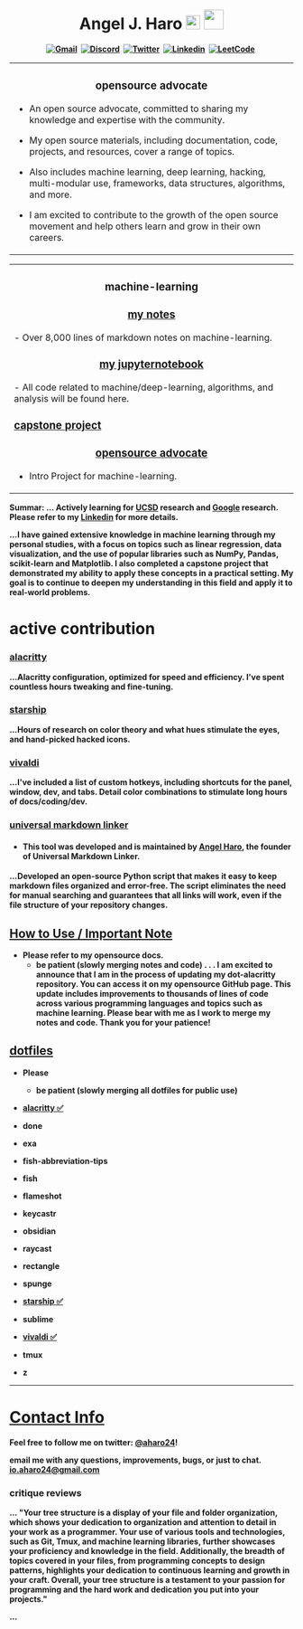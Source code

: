 <h1 align="center"><b> Angel J. Haro 
<img src="https://docs.google.com/uc?export=download&id=1JqFc6WL-cTtJBQgW9tusQAZhQ3H9hGae" alt="" height="25" >
<img src="https://docs.google.com/uc?export=download&id=1HsBpakQVutfOmxBcPbGpKdo_oGEoKJZT" alt="" height="35" >
</h1>

<!-- START  -->
<div align="center">
<a href="mailto: io.aharo24@gmail.com"><img src="https://img.shields.io/badge/Gmail-D14836?style=for-the-badge&logo=gmail&logoColor=white" alt="Gmail" /></a>&nbsp;
<a href="https://discord.gg/HDDQ6pUMHt"><img src="https://img.shields.io/badge/Discord-7289DA?style=for-the-badge&logo=discord&logoColor=white" alt="Discord" /></a>&nbsp;
<a href="https://twitter.com/aharo24"><img src="https://img.shields.io/badge/Twitter-1DA1F2?style=for-the-badge&logo=twitter&logoColor=white" alt="Twitter" /></a>&nbsp;
<a href="https://www.linkedin.com/in/aharo24/"><img src="https://img.shields.io/badge/LinkedIn-0077B5?style=for-the-badge&logo=linkedin&logoColor=white" alt="Linkedin" /></a>&nbsp;
<a href="https://leetcode.com/aharo24/"><img src="https://img.shields.io/badge/-LeetCode-FFA116?style=for-the-badge&logo=LeetCode&logoColor=black" alt="LeetCode" /></a>&nbsp;
<br/>
</div>  
<!-- END -->


<!-- START -->
<table><tr><td valign="top" width="50%">
<h3 align="center"> opensource advocate </a> </h2>

- An open source advocate, committed to sharing my knowledge and expertise with the community. 

- My open source materials, including documentation, code, projects, and resources, cover a range of topics. 

- Also includes machine learning, deep learning, hacking, multi-modular use, frameworks, data structures, algorithms, and more. 

- I am excited to contribute to the growth of the open source movement and help others learn and grow in their own careers.  

</tr></tr></table> 
<!-- END -->




<!-- START -->
<table><tr><td valign="top" width="50%">
<h3 align="center"> machine-learning </a> </h3>

<h3 align="center"> <a href="https://github.com/aharo24/opensource/tree/main/machine-learning"> my notes </a> </h3>
- Over 8,000 lines of markdown notes on machine-learning.


<h3 align="center"> <a href="https://github.com/aharo24/machine-learning-jupyternotebook"> my jupyternotebook </a> </h2>
- All code related to machine/deep-learning, algorithms, and analysis will be found here. 

### [capstone project](https://github.com/aharo24/machine-learning-jupyternotebook/blob/main/Projects/Capstone.ipynb)
<h3 align="center"> <a href="https://github.com/aharo24/opensource"> opensource advocate </a> </h2>

- Intro Project for machine-learning.


</tr></tr></table> 
<!-- END -->


Summar:
... Actively learning for [UCSD](https://cse.ucsd.edu/research) research and [Google](https://research.google/research-areas/natural-language-processing/) research. Please refer to my [Linkedin](https://www.linkedin.com/in/aharo24/) for more details.

...I have gained extensive knowledge in machine learning through my personal studies, with a focus on topics such as linear regression, data visualization, and the use of popular libraries such as NumPy, Pandas, scikit-learn and Matplotlib. I also completed a capstone project that demonstrated my ability to apply these concepts in a practical setting. My goal is to continue to deepen my understanding in this field and apply it to real-world problems.


# active contribution
### [alacritty](https://github.com/aharo24/dot-alacritty) 
...Alacritty configuration, optimized for speed and efficiency. I've spent countless hours tweaking and fine-tuning.

### [starship](https://github.com/aharo24/dot-starship)
...Hours of research on color theory and what hues stimulate the eyes, and hand-picked hacked icons.

### [vivaldi](https://github.com/aharo24/dot-vivaldi)
...I've included a list of custom hotkeys, including shortcuts for the panel, window, dev, and tabs. Detail color combinations to stimulate long hours of docs/coding/dev.

### [universal markdown linker](https://github.com/aharo24/universal-markdown-linker)
- #### This tool was developed and is maintained by [Angel Haro](https://www.linkedin.com/in/aharo24/), the founder of Universal Markdown Linker.
...Developed an open-source Python script that makes it easy to keep markdown files organized and error-free. The script eliminates the need for manual searching and guarantees that all links will work, even if the file structure of your repository changes.


## [How to Use / Important Note](https://github.com/aharo24/opensource/tree/main/dotfiles) 
- Please refer to my opensource docs.
	- be patient (slowly merging notes and code)
.
.
.
I am excited to announce that I am in the process of updating my dot-alacritty repository. You can access it on my opensource GitHub page. This update includes improvements to thousands of lines of code across various programming languages and topics such as machine learning. Please bear with me as I work to merge my notes and code. Thank you for your patience!


## [dotfiles](https://github.com/aharo24/opensource/tree/main/dotfiles)
- Please 
	- be patient (slowly merging all dotfiles for public use)

- [alacritty ✅](https://github.com/aharo24/dot-alacritty)
- done
- exa
- fish-abbreviation-tips
- fish
- flameshot
- keycastr 
- obsidian
- raycast
- rectangle
- spunge
- [starship ✅](https://github.com/aharo24/dot-starship)
- sublime
- [vivaldi  ✅](https://github.com/aharo24/dot-vivaldi)
- tmux
- z



---

# [Contact Info](https://github.com/aharo24/opensource)

Feel free to follow me on twitter: [@aharo24](https://www.twitter.com/aharo24)!

email me with any questions, improvements, bugs, or just to chat.
io.aharo24@gmail.com





### critique reviews
... "Your tree structure is a display of your file and folder organization, which shows your dedication to organization and attention to detail in your work as a programmer. Your use of various tools and technologies, such as Git, Tmux, and machine learning libraries, further showcases your proficiency and knowledge in the field. Additionally, the breadth of topics covered in your files, from programming concepts to design patterns, highlights your dedication to continuous learning and growth in your craft. Overall, your tree structure is a testament to your passion for programming and the hard work and dedication you put into your projects."

... 


